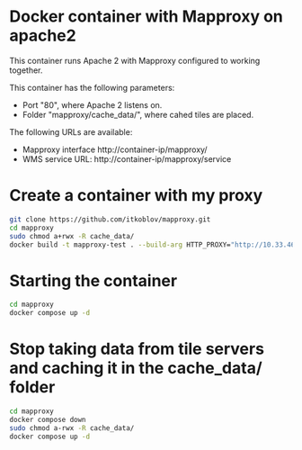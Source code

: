# Docker container with Mapproxy on apache2

This container runs Apache 2 with Mapproxy configured to working together.

This container has the following parameters:

* Port "80", where Apache 2 listens on.
* Folder "mapproxy/cache_data/", where cahed tiles are placed.

The following URLs are available:

* Mapproxy interface http://container-ip/mapproxy/
* WMS service URL: http://container-ip/mapproxy/service

# Create a container with my proxy

```sh
git clone https://github.com/itkoblov/mapproxy.git
cd mapproxy
sudo chmod a+rwx -R cache_data/
docker build -t mapproxy-test . --build-arg HTTP_PROXY="http://10.33.46.5:8080"
```

# Starting the container

```sh
cd mapproxy
docker compose up -d
```

# Stop taking data from tile servers and caching it in the cache_data/ folder
```sh
cd mapproxy
docker compose down
sudo chmod a-rwx -R cache_data/
docker compose up -d
```
